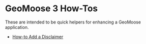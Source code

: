 # GeoMoose 3 How-Tos

These are intended to be quick helpers for enhancing a GeoMoose application.

* [How-to Add a Disclaimer](./disclaimer.html)
